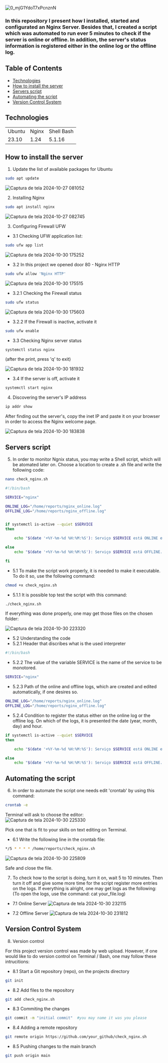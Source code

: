 ![0_mjG1YdoT7xPcnznN](https://github.com/user-attachments/assets/e7c93ab4-7bf5-47da-a98f-677128aeca31)
  
### In this repository I present how I installed, started and configurated an Nginx Server. Besides that, I created a script which was automated to run ever 5 minutes to check if the server is online or offline. In addition, the server's status information is registered either in the online log or the offline log. 

## Table of Contents

- [Technologies](#technologies)
- [How to install the server](#how-to-install-the-server)
- [Servers script](#servers-script)
- [Automating the script](#automating-the-script)
- [Version Control System](#version-control-system)



## Technologies

<table>
 <tr>
   <td>Ubuntu</td>
   <td>Nginx</td>
   <td>Shell Bash</td>
 </tr>
 <tr>
   <td>23.10</td>
   <td>1.24</td>
   <td>5.1.16</td>
 </tr>
  
</table>

## How to install the server

1) Update the list of available packages for Ubuntu
```bash 
sudo apt update

```
![Captura de tela 2024-10-27 081052](https://github.com/user-attachments/assets/ec75e047-97b9-473a-bb91-bd6223fabb05)

2) Installing Nginx
```bash 
sudo apt install nginx

```
![Captura de tela 2024-10-27 082745](https://github.com/user-attachments/assets/b4d5cace-5ccf-4d87-98ee-b13c68f0690b)

3) Configuring Firewall UFW<br>
- 3.1 Checking UFW application list: 
```bash 
sudo ufw app list

```
![Captura de tela 2024-10-30 175252](https://github.com/user-attachments/assets/fec66127-0e48-433d-ab62-bf81b8ebcf99)

- 3.2 In this project we opened door 80 - Nginx HTTP
```bash 
sudo ufw allow 'Nginx HTTP'

```
![Captura de tela 2024-10-30 175515](https://github.com/user-attachments/assets/f85a504e-7437-4c56-94dc-93e4319f187c)

  - 3.2.1 Checking the Firewall status
```bash 
sudo ufw status

```
![Captura de tela 2024-10-30 175603](https://github.com/user-attachments/assets/15d44b94-0efe-4fac-bf11-75703f7ff5ac)

- 3.2.2 If the Firewall is inactive, activate it<br>
```bash 
sudo ufw enable

```

- 3.3 Checking Nginx server status 
```bash 
systemctl status nginx 

```
(after the print, press 'q' to exit)

![Captura de tela 2024-10-30 181932](https://github.com/user-attachments/assets/e3db0ab2-6162-422a-85fd-b3e8f264776b) 

- 3.4 If the server is off, activate it <br>
```bash 
systemctl start nginx

```

4) Discovering the server's IP address
```bash 
ip addr show

```

After finding out the server's, copy the inet IP and paste it on your browser in order to access the Nginx welcome page.

![Captura de tela 2024-10-30 183838](https://github.com/user-attachments/assets/4393e77b-f352-4c6f-8f6b-bdfe704440df)


## Servers script

5) In order to monitor Ngnix status, you may write a Shell script, which will be atomated later on. Choose a location to create a .sh file and write the following code:

```bash 
nano check_nginx.sh

```

```bash 
#!/bin/bash

SERVICE="nginx"

ONLINE_LOG="/home/reports/nginx_online.log"
OFFLINE_LOG="/home/reports/nginx_offline.log"


if systemctl is-active --quiet $SERVICE
then

	echo "$(date '+%Y-%m-%d %H:%M:%S'): Serviço $SERVICE está ONLINE e operante." >> $ONLINE_LOG

else
	echo "$(date '+%Y-%m-%d %H:%M:%S'): Serviço $SERVICE está OFFLINE. Verifique o servidor." >> $OFFLINE_LOG

fi

```

- 5.1 To make the script work properly, it is needed to make it executable. To do it so, use the following command:
```bash 
chmod +x check_nginx.sh
```

- 5.1.1 It is possible top test the script with this command:
```bash 
./check_nginx.sh
```

If everything was done properly, one may get those files on the chosen folder: 

![Captura de tela 2024-10-30 223320](https://github.com/user-attachments/assets/286499a7-fc3a-411f-866f-8788221b8d9d)

- 5.2 Understanding the code
- 5.2.1 Header that discribes what is the used interpreter

```bash 
#!/bin/bash
```

- 5.2.2 The value of the variable SERVICE is the name of the service to be monotored.
```bash 
SERVICE="nginx"
```

- 5.2.3 Path of the online and offline logs, which are created and edited automatically, if one desires so.  

```bash 
ONLINE_LOG="/home/reports/nginx_online.log"
OFFLINE_LOG="/home/reports/nginx_offline.log"
```
- 5.2.4 Condition to register the status either on the online log or the offline log.
  On which of the logs, it is presented the date (year, month, day) and hour.
```bash 
if systemctl is-active --quiet $SERVICE
then

	echo "$(date '+%Y-%m-%d %H:%M:%S'): Serviço $SERVICE está ONLINE e operante." >> $ONLINE_LOG

else
	echo "$(date '+%Y-%m-%d %H:%M:%S'): Serviço $SERVICE está OFFLINE. Verifique o servidor." >> $OFFLINE_LOG
```

## Automating the script

6) In order to automate the script one needs edit 'crontab' by using this command:
```bash 
crontab -e
```
Terminal will ask to choose the editor: 
![Captura de tela 2024-10-30 225330](https://github.com/user-attachments/assets/6e84433f-792f-4d28-acc7-b6ea7be967e7)

Pick one that is fit to your skills on text editing on Terminal.

- 6.1 Write the following line in the crontab file: 
```bash 
*/5 * * * * /home/reports/check_nginx.sh
```

![Captura de tela 2024-10-30 225809](https://github.com/user-attachments/assets/e33927ed-dc21-46c0-907a-efa5a2b3ded6)

Safe and close the file. 

7) To check how to the script is doing, turn it on, wait 5 to 10 minutes. Then turn it off and give some more time for the script register more entries on the logs. If everything is alright, one may get logs as the following: 
(To open the logs, use the command: cat your_file.log)

- 7.1 Online Server
![Captura de tela 2024-10-30 232115](https://github.com/user-attachments/assets/c4f67065-e49c-4616-9763-a9f38c15f021)

- 7.2 Offline Server
![Captura de tela 2024-10-30 231812](https://github.com/user-attachments/assets/ceba3586-a864-4f27-a48e-bad5368e44a5)


## Version Control System

8) Version control

For this project version control was made by web upload. However, if one would like to do version control on Terminal / Bash, one may follow these intrucitions:

- 8.1 Start a Git repository (repo), on the projects directory

```bash 
git init
```

- 8.2 Add files to the repository
```bash 
git add check_nginx.sh
```

- 8.3 Commiting the changes
```bash 
git commit -m "initial commit"  #you may name it was you please
```

- 8.4 Adding a remote repository
```bash 
git remote origin https://github.com/your_github/check_nginx.sh
```

- 8.5 Pushing changes to the main branch
```bash 
git push origin main 
```
